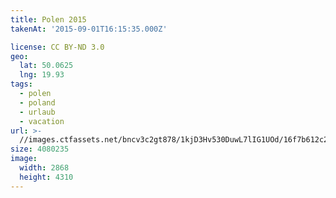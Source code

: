```yaml
---
title: Polen 2015
takenAt: '2015-09-01T16:15:35.000Z'

license: CC BY-ND 3.0
geo:
  lat: 50.0625
  lng: 19.93
tags:
  - polen
  - poland
  - urlaub
  - vacation
url: >-
  //images.ctfassets.net/bncv3c2gt878/1kjD3Hv530DuwL7lIG1UOd/16f7b612c2d9b64a964d0c6b6ab7c03c/polen-2015_25328756573_o
size: 4080235
image:
  width: 2868
  height: 4310
---
```

